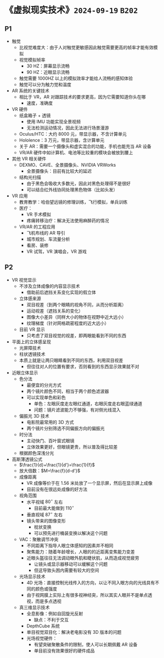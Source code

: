 # 《虚拟现实技术》`2024-09-19` `B202` 

## P1

- 触觉
  - 比视觉难度大：由于人对触觉更敏感因此触觉需要更高的帧率才能有效模拟
  - 视觉模拟帧率
    - 30 HZ：屏幕显示流畅
    - 90 HZ：近眼显示流畅
  - 触觉需要 1000HZ 以上的模拟效率才能给人流畅的感知体验
  - 触觉可以分为触力觉和温度
- AR 系统的关键技术
  - 相比于 VR，AR 对跟踪技术的要求更高，因为它需要知道你头在哪
    - 速度，准确度
- VR 硬件
  - 纸盒箱子 + 透镜
    - 使用 IMU 功能实现全景视频
    - 无法检测运动情况，因此无法进行场景漫游
  - Oculus/HTC：大约 8000 元，带显示器，不含计算单元
  - Hololence：3 万元，带显示器，含计算单元
  - 关于 AR：需要一个摄像头和虚实混合的功能，手机也能充当 AR 设备
  - VR/AR 硬件中如计算机、电池等比较重的模块会被放到腰上
- 其他 VR 相关硬件
  - DEXMO、CAVE、全景摄像头、NVIDIA VRWorks
    - 全景摄像头：目前有比较大的延迟
  - 结构光扫描
    - 由于黑色会吸收大多数光，因此对黑色处理得不是很好
    - 可以结合红外线协同处理黑色物体（比如头发）
- VR 应用
  - 教育教学：哈伯望远镜的修理训练，飞行模拟，单兵训练
  - 医疗：
    - VR 手术模拟
    - 疼痛转移治疗：解决无法使用麻醉药的情况
  - VR/AR 的工程应用
    - 飞机布线的 AR 导引
    - 城市规划、车流量分析
    - 看房、装修
    - VR 试驾，VR 演唱会，VR 游戏

## P2

- VR 视觉显示
  - 不涉及立体成像的内容显示技术
    - 借助前后遮挡关系变化实现的假立体
  - 立体感来源
    - 双目视差（到两个眼睛的视角不同，从而分析距离）
    - 运动视差（遮挡关系的变化）
    - 图像大小差异（同样大小的物体在视野中近大远小）
    - 纹理梯度（针对网格疏密程度的近大远小）
  - 目前 VR 显示
    - 只考虑了双目视觉的视差，即两眼能看到不同的东西
- 平面上的立体感呈现
  - 光屏障技术
  - 柱状透镜技术
  - 本质上就是让两只眼睛看到不同的东西，利用双目视差
    - 但往往对人的位置有要求，否则看到的东西显示效果就不对
- 近眼立体显示
  - 色分法
    - 最便宜的分光方式
    - 两个镜片颜色不同，相当于两个颜色滤波器
    - 可以实现单色和彩色
      - 单色：左眼灰度走左眼红通道，右眼灰度走右眼蓝绿通道
      - 问题：镜片滤波能力不够强，有对侧光线混入
  - 偏振光 3D 技术
    - 电影院最常用的 3D 方式
    - 两个镜片分别筛选不同偏振方向的偏振光
  - 时分法
    - 主动快门、百叶窗式眼镜
    - 立体效果更好，但眼镜更贵，所以普及得比较差
  - 根据颜色深浅分光
- 高斯薄透镜公式
  - $\frac{1}{d}+\frac{1}{d'}=\frac{1}{f}$
  - 放大倍数：$M=\frac{f}{d-d'}$
  - 成像距离
    - VR 成像等价于在 1.56 米处放了一个显示屏，然后在显示屏上成像
    - 目前没有在很远处成像的好方法
  - 视角范围
    - 水平视域 $80^\circ$ 左右
      - 目前最大能做到 $110^\circ$
    - 垂直视域 $87^\circ$ 左右
    - 镜头带来的图像变形
      - 枕状变换
      - 可以预先进行桶装变换以解决这个问题
  - VAC：聚散调节冲突
    - 不同距离下指导人眼立体感知的因素并不相同
    - 聚焦能力：随着年龄增长，人眼的的近距离变焦能力变差
    - 近眼头盔往往无法调动眼外肌和睫状肌，从而造成视觉疲劳
      - 让镜头或显示器移动可以缓解这个问题
      - 但这导致头困内需要有较大的空间
  - 光场显示技术
    - 4D 光场：直接控制光线传入的方向，以让不同入眼方向的光线具有不同的颜色或强度
    - 由于视网膜上实际上有很多视神经突，所以其实人眼并不是单点透视，而是多点透视
  - 真三维显示技术
    - 全息影像：例如自回旋光反射
      - 缺点：不利于交互
    - DepthCube 系统
    - 单目视觉双目化：解决老电影没有 3D 版本的问题
    - 光场视觉硬件：
      - 有望突破聚散条件的限制，使人可以长期佩戴 AR 设备
      - 单目前没有效果很好的硬件成品

